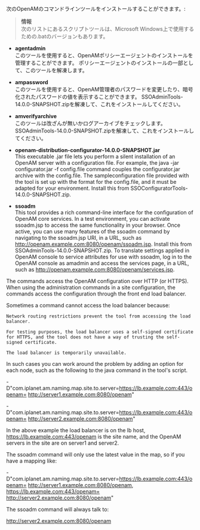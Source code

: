 次のOpenAMのコマンドラインツールをインストールすることができます。:

> **情報**  
> 次のリストにあるスクリプトツールは、Microsoft Windows上で使用するための.batのバージョンもあります。

- **agentadmin**  
 このツールを使用すると、OpenAMポリシーエージェントのインストールを管理することができます。
 ポリシーエージェントのインストールの一部として、このツールを解凍します。

- **ampassword**  
 このツールを使用すると、OpenAM管理者のパスワードを変更したり、暗号化されたパスワードの値を表示することができます。
 SSOAdminTools-14.0.0-SNAPSHOT.zipを解凍して、これをインストールしてください。
 
- **amverifyarchive**  
 このツールは改ざんが無いかログアーカイブをチェックします。
 SSOAdminTools-14.0.0-SNAPSHOT.zipを解凍して、これをインストールしてください。

- **openam-distribution-configurator-14.0.0-SNAPSHOT.jar**  
 This executable .jar file lets you perform a silent installation of an OpenAM server with a configuration file. For example, the java -jar configurator.jar -f config.file command couples the configurator.jar archive with the config.file. The sampleconfiguration file provided with the tool is set up with the format for the config.file, and it must be adapted for your environment.
 Install this from SSOConfiguratorTools-14.0.0-SNAPSHOT.zip.
 
- **ssoadm**  
 This tool provides a rich command-line interface for the configuration of OpenAM core services.
 In a test environment, you can activate ssoadm.jsp to access the same functionality in your browser. Once active, you can use many features of the ssoadm command by navigating to the ssoadm.jsp URI, in a URL, such as http://openam.example.com:8080/openam/ssoadm.jsp.
 Install this from SSOAdminTools-14.0.0-SNAPSHOT.zip.
 To translate settings applied in OpenAM console to service attributes for use with ssoadm, log in to the OpenAM console as amadmin and access the services page, in a URL, such as http://openam.example.com:8080/openam/services.jsp.

The commands access the OpenAM configuration over HTTP (or HTTPS). When using the administration commands in a site configuration, the commands access the configuration through the front end load balancer.

Sometimes a command cannot access the load balancer because:

    Network routing restrictions prevent the tool from accessing the load balancer.

    For testing purposes, the load balancer uses a self-signed certificate for HTTPS, and the tool does not have a way of trusting the self-signed certificate.

    The load balancer is temporarily unavailable.

In such cases you can work around the problem by adding an option for each node, such as the following to the java command in the tool's script.

   -D"com.iplanet.am.naming.map.site.to.server=https://lb.example.com:443/openam=
   http://server1.example.com:8080/openam"


   -D"com.iplanet.am.naming.map.site.to.server=https://lb.example.com:443/openam=
   http://server2.example.com:8080/openam"

In the above example the load balancer is on the lb host, https://lb.example.com:443/openam is the site name, and the OpenAM servers in the site are on server1 and server2.

The ssoadm command will only use the latest value in the map, so if you have a mapping like:

   -D"com.iplanet.am.naming.map.site.to.server=https://lb.example.com:443/openam=
   http://server1.example.com:8080/openam, https://lb.example.com:443/openam=
   http://server2.example.com:8080/openam"

The ssoadm command will always talk to:

   http://server2.example.com:8080/openam
